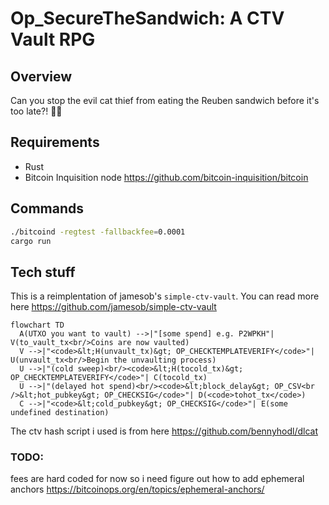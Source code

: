 # Op_SecureTheSandwich: A CTV Vault RPG

## Overview

Can you stop the evil cat thief from eating the Reuben sandwich before it's too late?! 🥪🐱

## Requirements

- Rust
- Bitcoin Inquisition node https://github.com/bitcoin-inquisition/bitcoin

## Commands

```bash
./bitcoind -regtest -fallbackfee=0.0001
cargo run
```

## Tech stuff

This is a reimplentation of jamesob's `simple-ctv-vault`. You can read more here https://github.com/jamesob/simple-ctv-vault


```mermaid
flowchart TD
  A(UTXO you want to vault) -->|"[some spend] e.g. P2WPKH"| V(to_vault_tx<br/>Coins are now vaulted)
  V -->|"<code>&lt;H(unvault_tx)&gt; OP_CHECKTEMPLATEVERIFY</code>"| U(unvault_tx<br/>Begin the unvaulting process)
  U -->|"(cold sweep)<br/><code>&lt;H(tocold_tx)&gt; OP_CHECKTEMPLATEVERIFY</code>"| C(tocold_tx)
  U -->|"(delayed hot spend)<br/><code>&lt;block_delay&gt; OP_CSV<br />&lt;hot_pubkey&gt; OP_CHECKSIG</code>"| D(<code>tohot_tx</code>)
  C -->|"<code>&lt;cold_pubkey&gt; OP_CHECKSIG</code>"| E(some undefined destination)
```


The ctv hash script i used is from here https://github.com/bennyhodl/dlcat


### TODO:

fees are hard coded for now so i need figure out how to add ephemeral anchors https://bitcoinops.org/en/topics/ephemeral-anchors/
